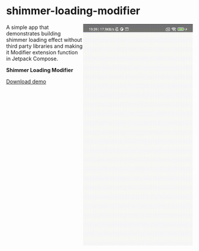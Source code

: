 # shimmer-loading-modifier

<img align="right" width="296" height="600"  src="https://github.com/raheemadamboev/shimmer-loading-modifier/blob/master/banner.gif" />

A simple app that demonstrates building shimmer loading effect without third party libraries and making it Modifier extension function in Jetpack Compose.

**Shimmer Loading Modifier**

<a href="https://github.com/raheemadamboev/shimmer-loading-modifier/blob/master/app-debug.apk">Download demo</a>
